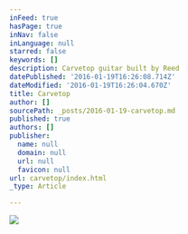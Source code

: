 ```yaml
---
inFeed: true
hasPage: true
inNav: false
inLanguage: null
starred: false
keywords: []
description: Carvetop guitar built by Reed
datePublished: '2016-01-19T16:26:08.714Z'
dateModified: '2016-01-19T16:26:04.670Z'
title: Carvetop
author: []
sourcePath: _posts/2016-01-19-carvetop.md
published: true
authors: []
publisher:
  name: null
  domain: null
  url: null
  favicon: null
url: carvetop/index.html
_type: Article

---
```

![](https://s3-us-west-2.amazonaws.com/the-grid-img/p/6006ee95516446b061600e97a2f15a4c80f0a6ab.jpg)